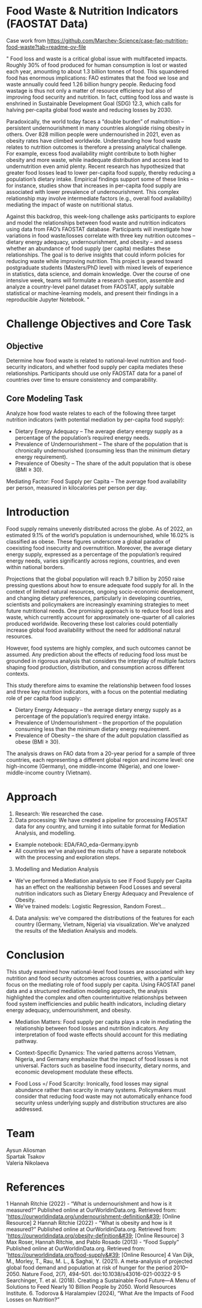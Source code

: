 # Food Waste & Nutrition Indicators (FAOSTAT Data)

Case work from https://github.com/Marchev-Science/case-fao-nutrition-food-waste?tab=readme-ov-file

" Food loss and waste is a critical global issue with multifaceted impacts. Roughly 30% of food produced for human consumption is lost or wasted each year, amounting to about 1.3 billion tonnes of food. This squandered food has enormous implications: FAO estimates that the food we lose and waste annually could feed 1.26 billion hungry people. Reducing food wastage is thus not only a matter of resource efficiency but also of improving food security and nutrition. In fact, cutting food loss and waste is enshrined in Sustainable Development Goal (SDG) 12.3, which calls for halving per-capita global food waste and reducing losses by 2030.

Paradoxically, the world today faces a “double burden” of malnutrition – persistent undernourishment in many countries alongside rising obesity in others. Over 828 million people were undernourished in 2021, even as obesity rates have climbed worldwide. Understanding how food waste relates to nutrition outcomes is therefore a pressing analytical challenge. For example, excess food availability might contribute to both higher obesity and more waste, while inadequate distribution and access lead to undernutrition even amid plenty. Recent research has hypothesized that greater food losses lead to lower per-capita food supply, thereby reducing a population’s dietary intake. Empirical findings support some of these links – for instance, studies show that increases in per-capita food supply are associated with lower prevalence of undernourishment. This complex relationship may involve intermediate factors (e.g., overall food availability) mediating the impact of waste on nutritional status.

Against this backdrop, this week-long challenge asks participants to explore and model the relationships between food waste and nutrition indicators using data from FAO’s FAOSTAT database. Participants will investigate how variations in food waste/losses correlate with three key nutrition outcomes – dietary energy adequacy, undernourishment, and obesity – and assess whether an abundance of food supply (per capita) mediates these relationships. The goal is to derive insights that could inform policies for reducing waste while improving nutrition. This project is geared toward postgraduate students (Masters/PhD level) with mixed levels of experience in statistics, data science, and domain knowledge. Over the course of one intensive week, teams will formulate a research question, assemble and analyze a country-level panel dataset from FAOSTAT, apply suitable statistical or machine-learning models, and present their findings in a reproducible Jupyter Notebook. "

# Challenge Objectives and Core Task
## Objective
Determine how food waste is related to national-level nutrition and food-security indicators, and whether food supply per capita mediates these relationships. Participants should use only FAOSTAT data for a panel of countries over time to ensure consistency and comparability.

## Core Modeling Task
Analyze how food waste relates to each of the following three target nutrition indicators (with potential mediation by per-capita food supply):

- Dietary Energy Adequacy – The average dietary energy supply as a percentage of the population’s required energy needs.
- Prevalence of Undernourishment – The share of the population that is chronically undernourished (consuming less than the minimum dietary energy requirement).
- Prevalence of Obesity – The share of the adult population that is obese (BMI ≥ 30).

Mediating Factor: Food Supply per Capita – The average food availability per person, measured in kilocalories per person per day.

# Introduction

Food supply remains unevenly distributed across the globe. As of 2022, an estimated 9.1% of the world’s population is undernourished, while 16.02% is classified as obese. These figures underscore a global paradox of coexisting food insecurity and overnutrition. Moreover, the average dietary energy supply, expressed as a percentage of the population’s required energy needs, varies significantly across regions, countries, and even within national borders. 

Projections that the global population will reach 9.7 billion by 2050 raise pressing questions about how to ensure adequate food supply for all. In the context of limited natural resources, ongoing socio-economic development, and changing dietary preferences, particularly in developing countries, scientists and policymakers are increasingly examining strategies to meet future nutritional needs. One promising approach is to reduce food loss and waste, which currently account for approximately one-quarter of all calories produced worldwide.  Recovering these lost calories could potentially increase global food availability without the need for additional natural resources.

However, food systems are highly complex, and such outcomes cannot be assumed. Any prediction about the effects of reducing food loss must be grounded in rigorous analysis that considers the interplay of multiple factors shaping food production, distribution, and consumption across different contexts.

This study therefore aims to examine the relationship between food losses and three key nutrition indicators, with a focus on the potential mediating role of per capita food supply:
- Dietary Energy Adequacy – the average dietary energy supply as a percentage of the population’s required energy intake.
- Prevalence of Undernourishment – the proportion of the population consuming less than the minimum dietary energy requirement.
-  Prevalence of Obesity – the share of the adult population classified as obese (BMI ≥ 30).
 
The analysis draws on FAO data from a 20-year period for a sample of three countries, each representing a different global region and income level: one high-income (Germany), one middle-income (Nigeria), and one lower-middle-income country (Vietnam).

# Approach

1. Research: We researched the case.
2. Data processing: We have created a pipeline for processing FAOSTAT data for any country, and turning it into suitable format for Mediation Analysis, and modelling. 
 - Example notebook: EDA/FAO_eda-Germany.ipynb
 - All countries we've analysed the results of have a separate notebook with the processing and exploration steps.
3. Modelling and Mediation Analysis
- We've performed a Mediation analysis to see if Food Supply per Capita has an effect on the realtionship between Food Losses and several nutrition indicators such as Dietary Energy Adequacy and Prevalence of Obesity.
- We've trained models: Logistic Regression, Random Forest...
4. Data analysis: we've compared the distributions of the features for each country (Germany, Vietnam, Nigeria) via visualization. We've analyzed the results of the Mediation Analysis and models.

# Conclusion  

This study examined how national-level food losses are associated with key nutrition and food security outcomes across countries, with a particular focus on the mediating role of food supply per capita. Using FAOSTAT panel data and a structured mediation modeling approach, the analysis highlighted the complex and often counterintuitive relationships between food system inefficiencies and public health indicators, including dietary energy adequacy, undernourishment, and obesity.

- Mediation Matters: Food supply per capita plays a role in mediating the relationship between food losses and nutrition indicators. Any interpretation of food waste effects should account for this mediating pathway.

- Context-Specific Dynamics: The varied patterns across Vietnam, Nigeria, and Germany emphasize that the impact of food losses is not universal. Factors such as baseline food insecurity, dietary norms, and economic development modulate these effects.

- Food Loss =/ Food Scarcity: Ironically, food losses may signal abundance rather than scarcity in many systems. Policymakers must consider that reducing food waste may not automatically enhance food security unless underlying supply and distribution structures are also addressed.

# Team 
Aysun Aliosman <br>
Spartak Tsakov <br>
Valeria Nikolaeva <br>

# References
1 Hannah Ritchie (2022) - “What is undernourishment and how is it measured?” Published online at
OurWorldinData.org. Retrieved from: &#39;https://ourworldindata.org/undernourishment-definition&#39; [Online
Resource]
2 Hannah Ritchie (2022) - “What is obesity and how is it measured?” Published online at
OurWorldinData.org. Retrieved from: &#39;https://ourworldindata.org/obesity-definition&#39; [Online Resource]
3 Max Roser, Hannah Ritchie, and Pablo Rosado (2013) - “Food Supply” Published online at
OurWorldinData.org. Retrieved from: &#39;https://ourworldindata.org/food-supply&#39; [Online Resource]
4 Van Dijk, M., Morley, T., Rau, M. L., &amp; Saghai, Y. (2021). A meta-analysis of projected global food
demand and population at risk of hunger for the period 2010–2050. Nature Food, 2(7), 494–501.
doi:10.1038/s43016-021-00322-9
5 Searchinger, T. et al. (2018). Creating a Sustainable Food Future—A Menu of Solutions to Feed Nearly
10 Billion People by 2050. World Resources Institute.
6. Todorova & Haralampiev (2024), “What Are the Impacts of Food Losses on Nutrition?”

